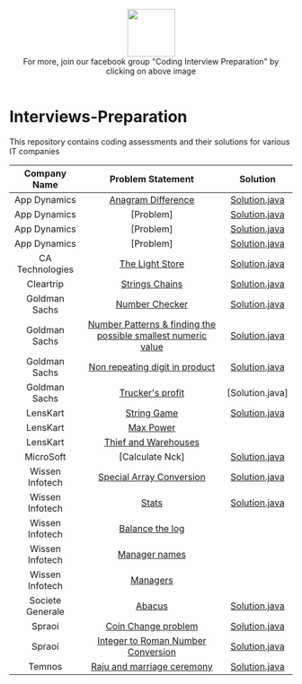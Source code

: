 <p align="center">
    <a href="https://www.facebook.com/groups/CodingInterviewPreparation">
        <img height=85 src="https://github.com/Java-aid/Interview-Preparations/blob/master/InterviewsPreparation/src/main/resources/images/javaAidBanner.png">
    </a>
    <br>For more, join our facebook group "Coding Interview Preparation" by clicking on above image
  <br>
  <br>
</p>



# Interviews-Preparation
  This repository contains coding assessments and their solutions for various IT companies



|   		Company Name  			 |       Problem Statement                                        																																																|                                                                                                     Solution                                                                                                                                                 |
|:----------------------------------:|:------------------------------------------------------------------------------------------------------------------------------------------------------------------------------------------------------------------------------------------------------------:|:------------------------------------------------------------------------------------------------------------------------------------------------------------------------------------------------------------------------------------------------------------:|
|           App Dynamics			 | [Anagram Difference](https://github.com/Java-aid/Interview-Preparations/blob/master/ProblemStatements/App%20Dynamics/AppDynamics%20Java%20Developer%20Hiring%20Test.pdf)           												   							| [Solution.java](https://github.com/Java-aid/Interview-Preparations/blob/master/InterviewsPreparation/src/main/java/com/javaaid/ip/app_dynamics/AnagramDifference.java)                       																   |
|           App Dynamics			 | [Problem] 																																												   																	| [Solution.java](https://github.com/Java-aid/Interview-Preparations/blob/master/InterviewsPreparation/src/main/java/com/javaaid/ip/app_dynamics/Solution1.java)                       																		   |
|           App Dynamics			 | [Problem]	 	           												   																																													| [Solution.java](https://github.com/Java-aid/Interview-Preparations/blob/master/InterviewsPreparation/src/main/java/com/javaaid/ip/app_dynamics/MeetingScheduler.java)                       																   |
|           App Dynamics			 | [Problem]	 	           												   																																													| [Solution.java](https://github.com/Java-aid/Interview-Preparations/blob/master/InterviewsPreparation/src/main/java/com/javaaid/ip/app_dynamics/UniqueWordFinder.java)                       																   |
|         CA Technologies			 | [The Light Store](https://github.com/Java-aid/Interview-Preparations/blob/master/ProblemStatements/CA%20Technologies/CA_Technologies.pdf)           												   															| [Solution.java](https://github.com/Java-aid/Interview-Preparations/blob/master/InterviewsPreparation/src/main/java/com/javaaid/ip/ca/TheLightStore.java)                       																			   |
|            Cleartrip			     | [Strings Chains](https://github.com/Java-aid/Interview-Preparations/blob/master/ProblemStatements/Cleartrip/cleartrip_hackerrank_test.docx)           												  			  								   			| [Solution.java](https://github.com/Java-aid/Interview-Preparations/blob/master/InterviewsPreparation/src/main/java/com/javaaid/ip/cleartrip/StringChain.java)                       																	 	   |
|          Goldman Sachs			 | [Number Checker](https://github.com/Java-aid/Interview-Preparations/blob/master/ProblemStatements/Goldman%20Sachs/GS%20Online%20Assessment%201_2017.pdf)           																						 	| [Solution.java](https://github.com/Java-aid/Interview-Preparations/blob/master/InterviewsPreparation/src/main/java/com/javaaid/ip/goldman_sachs/NumberChecker.java)                           												   			   |
|          Goldman Sachs			 | [Number Patterns & finding the possible smallest numeric value](https://github.com/Java-aid/Interview-Preparations/blob/master/ProblemStatements/Goldman%20Sachs/GS%20Online%20Assessment%202_2017.pdf)        										    	| [Solution.java](https://github.com/Java-aid/Interview-Preparations/blob/master/InterviewsPreparation/src/main/java/com/javaaid/ip/goldman_sachs/MNStringSolution.java)                        												      		   |
|          Goldman Sachs			 | [Non repeating digit in product](https://github.com/Java-aid/Interview-Preparations/blob/master/ProblemStatements/Goldman%20Sachs/GS%20Online%20Assessment%201_2018.pdf)            																			| [Solution.java](https://github.com/Java-aid/Interview-Preparations/blob/master/InterviewsPreparation/src/main/java/com/javaaid/ip/goldman_sachs/NonRepeatingDigitInProduct.java)              												               |
|          Goldman Sachs			 | [Trucker's profit](https://github.com/Java-aid/Interview-Preparations/blob/master/ProblemStatements/Goldman%20Sachs/GS%20Online%20Assessment%202_2018.pdf)            																						| [Solution.java]                  							  																																																   |
|         	 LensKart				 | [String Game](https://github.com/Java-aid/Interview-Preparations/blob/master/ProblemStatements/LensKart/Lenskart_Hiring_Challenge1.pdf)           												  			   												| [Solution.java](https://github.com/Java-aid/Interview-Preparations/blob/master/InterviewsPreparation/src/main/java/com/javaaid/ip/lenskart/StringGame.java)                       																	  	   |
|         	 LensKart				 | [Max Power](https://github.com/Java-aid/Interview-Preparations/blob/master/ProblemStatements/LensKart/Lenskart_Hiring_Challenge2.pdf)           												  			   													| 																																						                       																	  	   		   |
|         	 LensKart				 | [Thief and Warehouses](https://github.com/Java-aid/Interview-Preparations/blob/master/ProblemStatements/LensKart/Lenskart_Hiring_Challenge3.pdf)           												  			   										| 																																						                       																	  	           |
|         	 MicroSoft				 | [Calculate Nck] 																																	           												  			   										| [Solution.java](https://github.com/Java-aid/Interview-Preparations/blob/master/InterviewsPreparation/src/main/java/com/javaaid/ip/microsoft/CalculateCombinations.java)													  	           					   |
|         Wissen Infotech			 | [Special Array Conversion](https://github.com/Java-aid/Interview-Preparations/blob/master/ProblemStatements/Wissen%20Infotech/Wissen_SpecialArrayConversion_problem.jpg)           															  			    | [Solution.java](https://github.com/Java-aid/Interview-Preparations/blob/master/InterviewsPreparation/src/main/java/com/javaaid/ip/wissen_infotech/SpecialArrayConversion.java)                												       		   |
|         Wissen Infotech			 | [Stats](https://github.com/Java-aid/Interview-Preparations/blob/master/ProblemStatements/Wissen%20Infotech/WissenCodingProblem2_stats.png)           												  			   											| [Solution.java](https://github.com/Java-aid/Interview-Preparations/blob/master/InterviewsPreparation/src/main/java/com/javaaid/ip/wissen_infotech/Stats.java)                       																	       |
|         Wissen Infotech			 | [Balance the log](https://github.com/Java-aid/Interview-Preparations/blob/master/ProblemStatements/Wissen%20Infotech/Wissen_technical_screening_2017.pdf)           												  			  								|              																																										      																	   |
|         Wissen Infotech			 | [Manager names](https://github.com/Java-aid/Interview-Preparations/blob/master/ProblemStatements/Wissen%20Infotech/Wissen_technical_screening_2017_sql.pdf)           												  						  				|              																																										 																	       |
|         Wissen Infotech			 | [Managers](https://github.com/Java-aid/Interview-Preparations/blob/master/ProblemStatements/Wissen%20Infotech/Wissen_technical_screening_2017_sql2.pdf)           												  			  								|              																																										        																   |
|        Societe Generale			 | [Abacus](https://github.com/Java-aid/Interview-Preparations/blob/master/ProblemStatements/Societe%20Generale/Socgen%20Challenge.pdf)           												  			  							   						| [Solution.java](https://github.com/Java-aid/Interview-Preparations/blob/master/InterviewsPreparation/src/main/java/com/javaaid/ip/societe_generale/Abacus.java)                       																	   |
|             Spraoi			     | [Coin Change problem](https://github.com/Java-aid/Interview-Preparations/blob/master/ProblemStatements/Sproai/spraoi_Q1.docx)           												  			  							   							    | [Solution.java](https://github.com/Java-aid/Interview-Preparations/blob/master/InterviewsPreparation/src/main/java/com/javaaid/ip/spraoi/CoinChange.java)                       																	 	  	   |
|             Spraoi			     | [Integer to Roman Number Conversion](https://github.com/Java-aid/Interview-Preparations/blob/master/ProblemStatements/Sproai/spraoi_Q2.docx)           												  			  							   				| [Solution.java](https://github.com/Java-aid/Interview-Preparations/blob/master/InterviewsPreparation/src/main/java/com/javaaid/ip/spraoi/IntegerToRomanNumberConversion.java)                 												      		   |
|             Temnos			     | [Raju and marriage ceremony](https://github.com/Java-aid/Interview-Preparations/blob/master/ProblemStatements/Temnos/Coding%20Test_Techgig_Temnos.pdf)           												  			  							    | [Solution.java](https://github.com/Java-aid/Interview-Preparations/blob/master/InterviewsPreparation/src/main/java/com/javaaid/ip/temnos/RajuMarriage.java)                       																	       |
